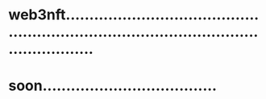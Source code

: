 # web3nft................................................................................................................
# soon.....................................
